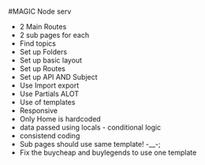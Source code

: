 #MAGIC Node serv

- 2 Main Routes 
- 2 sub pages for each
- Find topics
- Set up Folders
- Set up basic layout
- Set up Routes
- Set up API AND Subject
- Use Import export 
- Use Partials ALOT
- Use of templates
- Responsive
- Only Home is hardcoded
- data passed using locals - conditional logic
- consistend coding
- Sub pages should use same template! -__-; 
- Fix the buycheap and buylegends to use one template 